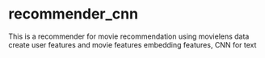 # recommender_cnn
This is a recommender for movie recommendation using movielens data
create user features and movie features 
embedding features, CNN for text 
